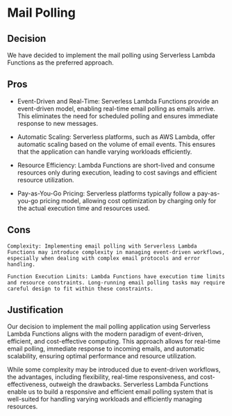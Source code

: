 # Mail Polling

## Decision

We have decided to implement the mail polling using Serverless Lambda Functions as the preferred approach.

## Pros

- Event-Driven and Real-Time: Serverless Lambda Functions provide an event-driven model, enabling real-time email polling as emails arrive. This eliminates the need for scheduled polling and ensures immediate response to new messages.

- Automatic Scaling: Serverless platforms, such as AWS Lambda, offer automatic scaling based on the volume of email events. This ensures that the application can handle varying workloads efficiently.

- Resource Efficiency: Lambda Functions are short-lived and consume resources only during execution, leading to cost savings and efficient resource utilization.

- Pay-as-You-Go Pricing: Serverless platforms typically follow a pay-as-you-go pricing model, allowing cost optimization by charging only for the actual execution time and resources used.

## Cons

    Complexity: Implementing email polling with Serverless Lambda Functions may introduce complexity in managing event-driven workflows, especially when dealing with complex email protocols and error handling.

    Function Execution Limits: Lambda Functions have execution time limits and resource constraints. Long-running email polling tasks may require careful design to fit within these constraints.

## Justification

Our decision to implement the mail polling application using Serverless Lambda Functions aligns with the modern paradigm of event-driven, efficient, and cost-effective computing. This approach allows for real-time email polling, immediate response to incoming emails, and automatic scalability, ensuring optimal performance and resource utilization.

While some complexity may be introduced due to event-driven workflows, the advantages, including flexibility, real-time responsiveness, and cost-effectiveness, outweigh the drawbacks. Serverless Lambda Functions enable us to build a responsive and efficient email polling system that is well-suited for handling varying workloads and efficiently managing resources.